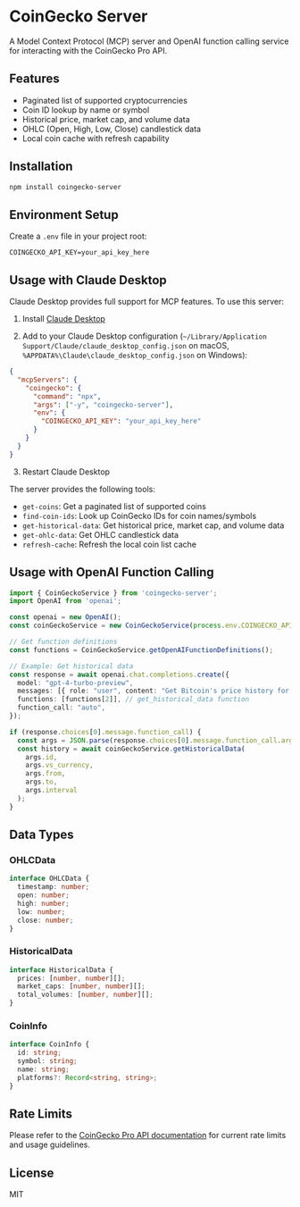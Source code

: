 # CoinGecko Server

A Model Context Protocol (MCP) server and OpenAI function calling service for interacting with the CoinGecko Pro API.

## Features

- Paginated list of supported cryptocurrencies
- Coin ID lookup by name or symbol
- Historical price, market cap, and volume data
- OHLC (Open, High, Low, Close) candlestick data
- Local coin cache with refresh capability

## Installation

```bash
npm install coingecko-server
```

## Environment Setup

Create a `.env` file in your project root:

```env
COINGECKO_API_KEY=your_api_key_here
```

## Usage with Claude Desktop

Claude Desktop provides full support for MCP features. To use this server:

1. Install [Claude Desktop](https://claude.ai/download)

2. Add to your Claude Desktop configuration (`~/Library/Application Support/Claude/claude_desktop_config.json` on macOS, `%APPDATA%\Claude\claude_desktop_config.json` on Windows):

```json
{
  "mcpServers": {
    "coingecko": {
      "command": "npx",
      "args": ["-y", "coingecko-server"],
      "env": {
        "COINGECKO_API_KEY": "your_api_key_here"
      }
    }
  }
}
```

3. Restart Claude Desktop

The server provides the following tools:
- `get-coins`: Get a paginated list of supported coins
- `find-coin-ids`: Look up CoinGecko IDs for coin names/symbols
- `get-historical-data`: Get historical price, market cap, and volume data
- `get-ohlc-data`: Get OHLC candlestick data
- `refresh-cache`: Refresh the local coin list cache

## Usage with OpenAI Function Calling

```typescript
import { CoinGeckoService } from 'coingecko-server';
import OpenAI from 'openai';

const openai = new OpenAI();
const coinGeckoService = new CoinGeckoService(process.env.COINGECKO_API_KEY);

// Get function definitions
const functions = CoinGeckoService.getOpenAIFunctionDefinitions();

// Example: Get historical data
const response = await openai.chat.completions.create({
  model: "gpt-4-turbo-preview",
  messages: [{ role: "user", content: "Get Bitcoin's price history for the last week" }],
  functions: [functions[2]], // get_historical_data function
  function_call: "auto",
});

if (response.choices[0].message.function_call) {
  const args = JSON.parse(response.choices[0].message.function_call.arguments);
  const history = await coinGeckoService.getHistoricalData(
    args.id,
    args.vs_currency,
    args.from,
    args.to,
    args.interval
  );
}
```

## Data Types

### OHLCData
```typescript
interface OHLCData {
  timestamp: number;
  open: number;
  high: number;
  low: number;
  close: number;
}
```

### HistoricalData
```typescript
interface HistoricalData {
  prices: [number, number][];
  market_caps: [number, number][];
  total_volumes: [number, number][];
}
```

### CoinInfo
```typescript
interface CoinInfo {
  id: string;
  symbol: string;
  name: string;
  platforms?: Record<string, string>;
}
```

## Rate Limits

Please refer to the [CoinGecko Pro API documentation](https://www.coingecko.com/api/documentation) for current rate limits and usage guidelines.

## License

MIT 